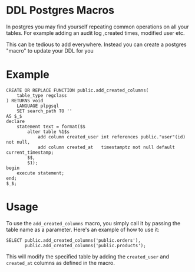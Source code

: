 # DDL Postgres Macros

In postgres you may find yourself repeating common operations on all your tables. For example adding an audit log ,created times, modified user etc.

This can be tedious to add everywhere. Instead you can create a postgres "macro" to update your DDL for you


# Example
```postgresql
CREATE OR REPLACE FUNCTION public.add_created_columns(  
    table_type regclass  
) RETURNS void  
    LANGUAGE plpgsql  
    SET search_path TO ''  
AS $_$  
declare  
    statement text = format($$  
        alter table %1$s 
            add column created_user int references public."user"(id) not null,
            add column created_at   timestamptz not null default current_timestamp;
        $$,  
        $1);
begin  
    execute statement;  
end;  
$_$;
```

# Usage

To use the `add_created_columns` macro, you simply call it by passing the table name as a parameter. Here's an example
of how to use it:

```postgresql
SELECT public.add_created_columns('public.orders'),
       public.add_created_columns('public.products');
```

This will modify the specified table by adding the `created_user` and `created_at` columns as defined in the macro.
